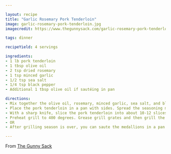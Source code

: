 ```yaml
---

layout: recipe
title: "Garlic Rosemary Pork Tenderloin"
image: garlic-rosemary-pork-tenderloin.jpg
imagecredit: https://www.thegunnysack.com/garlic-rosemary-pork-tenderloin-recipe/

tags: dinner

recipeYield: 4 servings

ingredients:
- 1 lb pork tenderloin
- 1 tbsp olive oil
- 2 tsp dried rosemary
- 1 tsp minced garlic
- 1/2 tsp sea salt
- 1/4 tsp black pepper
- Additional 1 tbsp olive oil if sautéing in pan

directions:
- Mix together the olive oil, rosemary, minced garlic, sea salt, and black pepper.
- Place the pork tenderloin in a pan with sides. Spread the seasoning mixture over all sides of the pork tenderloin, cover it and place in the fridge until ready to grill. If possible, leave in fridge for 4-6 hours for more flavor.
- With a sharp knife, slice the pork tenderloin into about 10-12 slices, 1/2 inch – 3/4 inch thick. Return them to the pan.
- Preheat grill to 400 degrees. Grease grill grates and then grill the pork tenderloins over medium-high heat for 3-4 minutes per side, for a total of about 6-8 minutes, until the medallions have an internal temperature of 155˚F-160˚F.
- OR
- After grilling season is over, you can saute the medallions in a pan. Heat 1 tablespoon of olive over medium-high heat. Cook pork medallions for 3-4 minutes per side until the internal temperature reaches 155˚F-160˚F.

---
```


From [The Gunny Sack](https://www.thegunnysack.com/garlic-rosemary-pork-tenderloin-recipe/)
